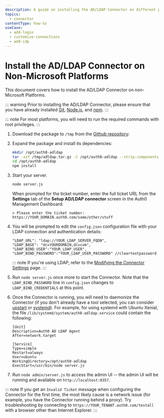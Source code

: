 ```yaml
---
description: A guide on installing the AD/LDAP Connector on different platforms.
topics:
  - connector
contentType: how-to
useCase:
  - add-login
  - customize-connections
  - add-idp
---
```

# Install the AD/LDAP Connector on Non-Microsoft Platforms

This document covers how to install the AD/LDAP Connector on non-Microsoft Platforms.

::: warning
Prior to installing the AD/LDAP Connector, please ensure that you have already installed [Git](https://git-scm.com/download/linux), [Node.js](https://nodejs.org), and [npm](http://blog.npmjs.org/post/85484771375/how-to-install-npm).
:::

::: note
For most platforms, you will need to run the required commands with root privileges.
:::

1. Download the package to `/tmp` from the <a class="download-github" href="https://github.com/auth0/ad-ldap-connector/releases/">Github repository</a>:

<code class="curl-example"></code>

2. Expand the package and install its dependencies:

    ```bash
    mkdir /opt/auth0-adldap
    tar -xzf /tmp/adldap.tar.gz -C /opt/auth0-adldap --strip-components=1
    cd /opt/auth0-adldap
    npm install
    ```

3. Start your server.

    ```bash
    node server.js
    ```

    When prompted for the ticket number, enter the full ticket URL from the **Settings** tab of the **Setup AD/LDAP connector** screen in the Auth0 Management Dashboard:

    ```text
    > Please enter the ticket number: https://YOUR_DOMAIN.auth0.com/some/other/stuff
    ```

4. You will be prompted to edit the `config.json` configuration file with your LDAP connection and authentication details:

    ```text
    "LDAP_URL": "ldap://YOUR_LDAP_SERVER_FQDN",
    "LDAP_BASE": "dc=YOURDOMAIN,dc=com",
    "LDAP_BIND_USER":"YOUR_LDAP_USER",
    "LDAP_BIND_PASSWORD":"YOUR_LDAP_USER_PASSWORD" //cleartextpassword
    ```

    ::: note
    If you're using LDAP, refer to the [Modifying the Connector Settings](/connector/modify) page.
    :::

5. Run `node server.js` once more to start the Connector. Note that the `LDAP_BIND_PASSWORD` line in `config.json` changes to `LDAP_BIND_CREDENTIALS` at this point.

6. Once the Connector is running, you will need to daemonize the Connector (if you don't already have a tool selected, you can consider [upstart](http://upstart.ubuntu.com/) or [systemd](https://www.freedesktop.org/wiki/Software/systemd/)). For example, for using systemd with Ubuntu Xenial, the file `/lib/systemd/system/auth0-adldap.service` could contain the following:
  
	```text
    [Unit]
    Description=Auth0 AD LDAP Agent
    After=network.target
    
    [Service]
    Type=simple
    Restart=always
    User=ubuntu
    WorkingDirectory=/opt/auth0-adldap
    ExecStart=/usr/bin/node server.js
    ```

7. Run `node admin/server.js` to access the admin UI -- the admin UI will be running and available on `http://localhost:8357`.

::: note
If you get an `Invalid Ticket` message when configuring the Connector for the first time, the most likely cause is a network issue (for example, you have the Connector running behind a proxy). Try troubleshooting by connecting to `https://YOUR_TENANT.auth0.com/testall` with a browser other than Internet Explorer.
:::

<script src="https://code.jquery.com/jquery-3.1.1.min.js"></script>
<script type="text/javascript">
setTimeout(function() {
  $(document).ready(function() {
    $.getJSON('https://cdn.auth0.com/connector/windows/latest.json', function (data) {
      var dhGithub = $('.download-github');
      if(dhGithub) { 
        dhGithub.attr('href', 'https://github.com/auth0/ad-ldap-connector/releases/tag/v' + data.version); 
      }
      var curlExample = $('.curl-example');
      if(curlExample) { 
        curlExample.text('curl -Lo /tmp/adldap.tar.gz https://github.com/auth0/ad-ldap-connector/archive/v' + data.version + '.tar.gz'); 
      }
    });
  });
}, 500);
//# sourceURL=test3.js
</script>